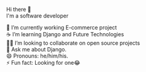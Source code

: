 
Hi there 👋     
I'm a software developer


🔭 I’m currently working E-commerce project   
☕ I’m learning Django and Future Technologies    
🧑‍💻 I’m looking to collaborate on open source projects    
💬 Ask me about Django.     
😄 Pronouns: he/him/his.    
⚡ Fun fact: Looking for one😂 

<!-- Hi there 

I'm currently working on E-commerce and Product-Comparison Project
I'm learning Django and Future Technologies
I'm looking to collaborate on open source projects
Ask me about Django.
Pronouns: he/him/his.
Fun fact: Looking for one😂 -->
